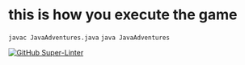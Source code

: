 # this is how you execute the game

`javac JavaAdventures.java`
`java JavaAdventures`

[![GitHub Super-Linter](https://github.com/jo3rn/JavaAdventures/workflows/Lint%20Code%20Base/badge.svg)](https://github.com/marketplace/actions/super-linter)